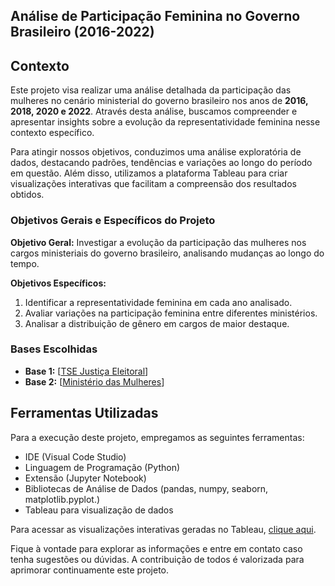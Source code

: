 ## Análise de Participação Feminina no Governo Brasileiro (2016-2022)

## Contexto
Este projeto visa realizar uma análise detalhada da participação das mulheres no cenário ministerial do governo brasileiro nos anos de **2016, 2018, 2020 e 2022**. Através desta análise, buscamos compreender e apresentar insights sobre a evolução da representatividade feminina nesse contexto específico.

Para atingir nossos objetivos, conduzimos uma análise exploratória de dados, destacando padrões, tendências e variações ao longo do período em questão. Além disso, utilizamos a plataforma Tableau para criar visualizações interativas que facilitam a compreensão dos resultados obtidos.

### Objetivos Gerais e Específicos do Projeto
**Objetivo Geral:** Investigar a evolução da participação das mulheres nos cargos ministeriais do governo brasileiro, analisando mudanças ao longo do tempo.

**Objetivos Específicos:**
1. Identificar a representatividade feminina em cada ano analisado.
2. Avaliar variações na participação feminina entre diferentes ministérios.
3. Analisar a distribuição de gênero em cargos de maior destaque.

### Bases Escolhidas
- **Base 1:** [[TSE Justiça Eleitoral](https://sig.tse.jus.br/ords/dwapr/r/seai/sig-eleicao-arquivo/confirmação-conjunto-de-dados?session=9640562874713)]
- **Base 2:** [[Ministério das Mulheres](https://www.gov.br/mulheres/pt-br/acesso-a-informacao/observatorio-brasil-da-igualdade-de-genero/painel-de-indicadores-2)]

## Ferramentas Utilizadas
Para a execução deste projeto, empregamos as seguintes ferramentas:
- IDE (Visual Code Studio)
- Linguagem de Programação (Python)
- Extensão (Jupyter Notebook)
- Bibliotecas de Análise de Dados (pandas, numpy, seaborn, matplotlib.pyplot.)
- Tableau para visualização de dados

Para acessar as visualizações interativas geradas no Tableau, [clique aqui](link_do_seu_dashboard_no_Tableau).

Fique à vontade para explorar as informações e entre em contato caso tenha sugestões ou dúvidas. A contribuição de todos é valorizada para aprimorar continuamente este projeto.
